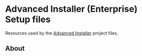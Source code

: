 # Advanced Installer (Enterprise) Setup files

Resources used by the [Advanced Installer](https://advancedinstaller.com) project files.

## About

